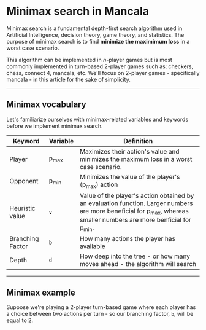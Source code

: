 # Minimax search in Mancala

Minimax search is a fundamental depth-first search algorithm used in Artificial Intelligence, decision theory, game theory, and statistics.
The purpose of minimax search is to find  **minimize the maximimum loss** in a worst case scenario.

This algorithm can be implemented in *n*-player games but is most commonly implemented in turn-based 2-player games such as: checkers, chess, connect 4, mancala, etc.
We'll focus on 2-player games - specifically mancala - in this article for the sake of simplicity.

---
## Minimax vocabulary

Let's familiarize ourselves with minimax-related variables and keywords before we implement minimax search.

| **Keyword**      | **Variable**   | **Definition** |
| --------------   | -------------- | -------------- |
| Player           | p<sub>max</sub>| Maximizes their action's value and minimizes the maximum loss in a worst case scenario. |
 Opponent          | p<sub>min</sub>| Minimizes the value of the player's (p<sub>max</sub>) action |
| Heuristic value  | `v`            | Value of the player's action obtained by an evaluation function. Larger numbers are more beneficial for p<sub>max</sub>, whereas smaller numbers are more benficial for p<sub>min</sub>. |
| Branching Factor | `b`            | How many actions the player has available |
| Depth            | `d`            | How deep into the tree - or how many moves ahead - the algorithm will search |

---
## Minimax example

Suppose we're playing a 2-player turn-based game where each player has a choice between two actions per turn - so our branching factor, `b`, will be equal to 2.

